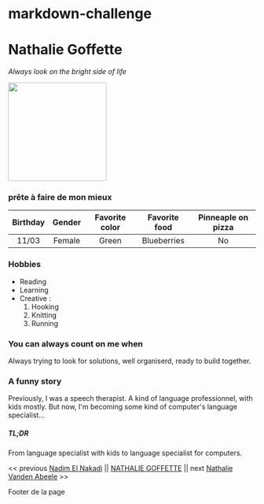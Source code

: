 # markdown-challenge

# Nathalie Goffette
*Always look on the bright side of life*

<img src="https://media-exp1.licdn.com/dms/image/D4E03AQG5xj8M2XRvfQ/profile-displayphoto-shrink_800_800/0/1667581167052?e=1674086400&v=beta&t=shoouOSsRD5oOYuUo2-qvYDKm3Hbcc6ZdH_hz1fvrpU" width="200" height="200"/>

### prête à faire de mon mieux

|Birthday|Gender|Favorite color|Favorite food|Pinneaple on pizza|
|:------:|:----:|:------------:|:-----------:|:----------------:|
|11/03|Female|Green|Blueberries|No|


### Hobbies

- Reading
- Learning
- Creative :
	1. Hooking
	2. Knitting
	3. Running

### You can always count on me when 
Always trying to look for solutions, well organiserd, ready to build together.

### A funny story 
Previously, I was a speech therapist. A kind of language professionnel, with kids mostly. But now, I'm becoming some kind of computer's language specialist...

##### TL;DR 
From language specialist with kids to language specialist for computers.





<< previous [Nadim El Nakadi](https://github.com/NadimElnakadi) || [NATHALIE GOFFETTE](https://github.com/nathaliegoffette) || next [Nathalie Vanden Abeele](https://github.com/nathvda/) >>

Footer de la page

